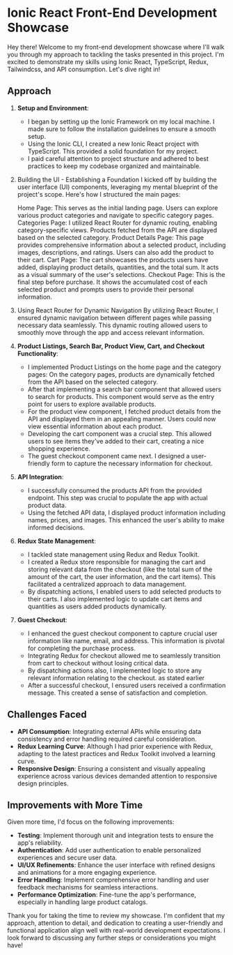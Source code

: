 # Ionic React Front-End Development Showcase

Hey there! Welcome to my front-end development showcase where I'll walk you through my approach to tackling the tasks presented in this project. I'm excited to demonstrate my skills using Ionic React, TypeScript, Redux, Tailwindcss, and API consumption. Let's dive right in!

## Approach

1. **Setup and Environment**:
    - I began by setting up the Ionic Framework on my local machine. I made sure to follow the installation guidelines to ensure a smooth setup.
    - Using the Ionic CLI, I created a new Ionic React project with TypeScript. This provided a solid foundation for my project.
    - I paid careful attention to project structure and adhered to best practices to keep my codebase organized and maintainable.

2. Building the UI - Establishing a Foundation
       I kicked off by building the user interface (UI) components, leveraging my mental blueprint of the project's scope. Here's how I     structured the main pages:

    Home Page: This serves as the initial landing page. Users can explore various product categories and navigate to specific category pages.
    Categories Page: I utilized React Router for dynamic routing, enabling category-specific views. Products fetched from the API are displayed based on the selected category.
    Product Details Page: This page provides comprehensive information about a selected product, including images, descriptions, and ratings. Users can also add the product to their cart.
    Cart Page: The cart showcases the products users have added, displaying product details, quantities, and the total sum. It acts as a visual summary of the user's selections.
    Checkout Page: This is the final step before purchase. It shows the accumulated cost of each selected product and prompts users to provide their personal information.

3. Using React Router for Dynamic Navigation
    By utilizing React Router, I ensured dynamic navigation between different pages while passing necessary data seamlessly. This dynamic routing allowed users to smoothly move through the app and access relevant information.
   
4. **Product Listings, Search Bar, Product View, Cart, and Checkout Functionality**:
    - I implemented Product Listings on the home page and the category pages: On the category pages, products are dynamically fetched from the API based on the selected category.
    - After that implementing a search bar component that allowed users to search for products. This component would serve as the entry point for users to explore available products.
    - For the product view component, I fetched product details from the API and displayed them in an appealing manner. Users could now view essential information about each product.
    - Developing the cart component was a crucial step. This allowed users to see items they've added to their cart, creating a nice shopping experience.
    - The guest checkout component came next. I designed a user-friendly form to capture the necessary information for checkout.

5. **API Integration**:
    - I successfully consumed the products API from the provided endpoint. This step was crucial to populate the app with actual product data.
    - Using the fetched API data, I displayed product information including names, prices, and images. This enhanced the user's ability to make informed decisions.

6. **Redux State Management**:
    - I tackled state management using Redux and Redux Toolkit.
    - I created a Redux store responsible for managing the cart and storing relevant data from the checkout (like the total sum of the amount of the cart, the user information, and the cart items). This facilitated a centralized approach to data management.
    - By dispatching actions, I enabled users to add selected products to their carts. I also implemented logic to update cart items and quantities as users added products dynamically.

7. **Guest Checkout**:
    - I enhanced the guest checkout component to capture crucial user information like name, email, and address. This information is pivotal for completing the purchase process.
    - Integrating Redux for checkout allowed me to seamlessly transition from cart to checkout without losing critical data.
    - By dispatching actions also, I implemented logic to store any relevant information relating to the checkout. as stated earlier
    - After a successful checkout, I ensured users received a confirmation message. This created a sense of satisfaction and completion.

## Challenges Faced

- **API Consumption**: Integrating external APIs while ensuring data consistency and error handling required careful consideration.
- **Redux Learning Curve**: Although I had prior experience with Redux, adapting to the latest practices and Redux Toolkit involved a learning curve.
- **Responsive Design**: Ensuring a consistent and visually appealing experience across various devices demanded attention to responsive design principles.

## Improvements with More Time

Given more time, I'd focus on the following improvements:

- **Testing**: Implement thorough unit and integration tests to ensure the app's reliability.
- **Authentication**: Add user authentication to enable personalized experiences and secure user data.
- **UI/UX Refinements**: Enhance the user interface with refined designs and animations for a more engaging experience.
- **Error Handling**: Implement comprehensive error handling and user feedback mechanisms for seamless interactions.
- **Performance Optimization**: Fine-tune the app's performance, especially in handling large product catalogs.

Thank you for taking the time to review my showcase. I'm confident that my approach, attention to detail, and dedication to creating a user-friendly and functional application align well with real-world development expectations. I look forward to discussing any further steps or considerations you might have!
